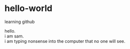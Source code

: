 # hello-world
learning github

hello.  
i am sam.   
i am typing nonsense into the computer that no one will see. 
